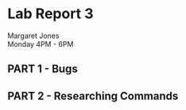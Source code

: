 # **Lab Report 3** <br />
Margaret Jones <br />
Monday 4PM - 6PM <br />

## **PART 1 - Bugs**

## **PART 2 - Researching Commands**
